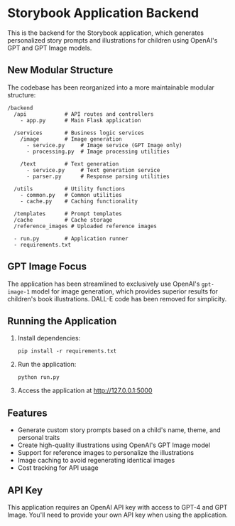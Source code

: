 # Storybook Application Backend

This is the backend for the Storybook application, which generates personalized story prompts and illustrations for children using OpenAI's GPT and GPT Image models.

## New Modular Structure

The codebase has been reorganized into a more maintainable modular structure:

```
/backend
  /api            # API routes and controllers
    - app.py      # Main Flask application
    
  /services       # Business logic services
    /image        # Image generation
      - service.py     # Image service (GPT Image only)
      - processing.py  # Image processing utilities
    
    /text         # Text generation
      - service.py     # Text generation service
      - parser.py      # Response parsing utilities
    
  /utils          # Utility functions
    - common.py   # Common utilities
    - cache.py    # Caching functionality
  
  /templates      # Prompt templates
  /cache          # Cache storage
  /reference_images # Uploaded reference images
  
  - run.py        # Application runner
  - requirements.txt
```

## GPT Image Focus

The application has been streamlined to exclusively use OpenAI's `gpt-image-1` model for image generation, which provides superior results for children's book illustrations. DALL-E code has been removed for simplicity.

## Running the Application

1. Install dependencies:
   ```
   pip install -r requirements.txt
   ```

2. Run the application:
   ```
   python run.py
   ```

3. Access the application at http://127.0.0.1:5000

## Features

- Generate custom story prompts based on a child's name, theme, and personal traits
- Create high-quality illustrations using OpenAI's GPT Image model
- Support for reference images to personalize the illustrations
- Image caching to avoid regenerating identical images
- Cost tracking for API usage

## API Key

This application requires an OpenAI API key with access to GPT-4 and GPT Image. You'll need to provide your own API key when using the application.

